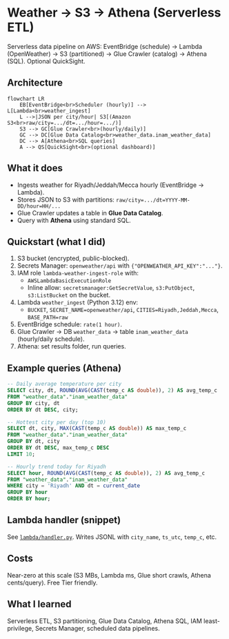 # Weather → S3 → Athena (Serverless ETL)

Serverless data pipeline on AWS:
EventBridge (schedule) → Lambda (OpenWeather) → S3 (partitioned) → Glue Crawler (catalog) → Athena (SQL). Optional QuickSight.

## Architecture
```mermaid
flowchart LR
    EB[EventBridge<br>Scheduler (hourly)] --> L[Lambda<br>weather_ingest]
    L -->|JSON per city/hour| S3[(Amazon S3<br>raw/city=.../dt=.../hour=.../)]
    S3 --> GC[Glue Crawler<br>(hourly/daily)]
    GC --> DC[Glue Data Catalog<br>weather_data.inam_weather_data]
    DC --> A[Athena<br>SQL queries]
    A --> QS[QuickSight<br>(optional dashboard)]

```

## What it does
- Ingests weather for Riyadh/Jeddah/Mecca hourly (EventBridge → Lambda).
- Stores JSON to S3 with partitions: `raw/city=.../dt=YYYY-MM-DD/hour=HH/...`
- Glue Crawler updates a table in **Glue Data Catalog**.
- Query with **Athena** using standard SQL.

## Quickstart (what I did)
1. S3 bucket (encrypted, public-blocked).  
2. Secrets Manager: `openweather/api` with `{"OPENWEATHER_API_KEY":"..."}`.  
3. IAM role `lambda-weather-ingest-role` with:
   - `AWSLambdaBasicExecutionRole`
   - Inline allow: `secretsmanager:GetSecretValue`, `s3:PutObject`, `s3:ListBucket` on the bucket.
4. Lambda `weather_ingest` (Python 3.12) env:
   - `BUCKET`, `SECRET_NAME=openweather/api`, `CITIES=Riyadh,Jeddah,Mecca`, `BASE_PATH=raw`
5. EventBridge schedule: `rate(1 hour)`.  
6. Glue Crawler → DB `weather_data` → table `inam_weather_data` (hourly/daily schedule).  
7. Athena: set results folder, run queries.

## Example queries (Athena)
```sql
-- Daily average temperature per city
SELECT city, dt, ROUND(AVG(CAST(temp_c AS double)), 2) AS avg_temp_c
FROM "weather_data"."inam_weather_data"
GROUP BY city, dt
ORDER BY dt DESC, city;
```

```sql
-- Hottest city per day (top 10)
SELECT dt, city, MAX(CAST(temp_c AS double)) AS max_temp_c
FROM "weather_data"."inam_weather_data"
GROUP BY dt, city
ORDER BY dt DESC, max_temp_c DESC
LIMIT 10;
```

```sql
-- Hourly trend today for Riyadh
SELECT hour, ROUND(AVG(CAST(temp_c AS double)), 2) AS avg_temp_c
FROM "weather_data"."inam_weather_data"
WHERE city = 'Riyadh' AND dt = current_date
GROUP BY hour
ORDER BY hour;
```

## Lambda handler (snippet)
See [`lambda/handler.py`](lambda/handler.py). Writes JSONL with `city_name`, `ts_utc`, `temp_c`, etc.

## Costs
Near-zero at this scale (S3 MBs, Lambda ms, Glue short crawls, Athena cents/query). Free Tier friendly.

## What I learned
Serverless ETL, S3 partitioning, Glue Data Catalog, Athena SQL, IAM least-privilege, Secrets Manager, scheduled data pipelines.
